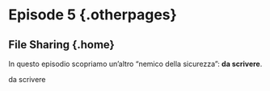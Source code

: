 ---
---

# Episode 5 {.otherpages}
## File Sharing {.home}

In questo episodio scopriamo un’altro “nemico della sicurezza”: <b>da scrivere</b>.

da scrivere
